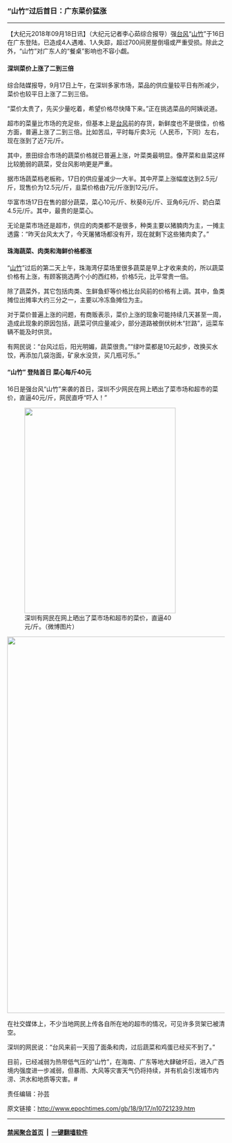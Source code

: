 ### “山竹”过后首日：广东菜价猛涨
------------------------

<p>【大纪元2018年09月18日讯】（大纪元记者李心茹综合报导）强<a href="http://www.epochtimes.com/gb/tag/%E5%8F%B0%E9%A3%8E.html">台风</a>“<a href="http://www.epochtimes.com/gb/tag/%E5%B1%B1%E7%AB%B9.html">山竹</a>”于16日在广东登陆，已造成4人遇难、1人失踪，超过700间房屋倒塌或严重受损。除此之外，“山竹”对广东人的“餐桌”影响也不容小觑。</p>
<h4>深圳菜价上涨了二到三倍</h4>
<p>综合陆媒报导，9月17日上午，在深圳多家市场，菜品的供应量较平日有所减少，菜价也较平日上涨了二到三倍。</p>
<p>“菜价太贵了，先买少量吃着，希望价格尽快降下来。”正在挑选菜品的阿姨说道。</p>
<p>超市的菜量比市场的充足些，但基本上是<a href="http://www.epochtimes.com/gb/tag/%E5%8F%B0%E9%A3%8E.html">台风</a>前的存货，新鲜度也不是很佳，价格方面，普遍上涨了二到三倍。比如苦瓜，平时每斤卖3元（人民币，下同）左右，现在涨到了近7元/斤。</p>
<p>其中，景田综合市场的蔬菜价格就已普遍上涨，叶菜类最明显。像芹菜和韭菜这样比较脆弱的蔬菜，受台风影响更是严重。</p>
<p>据市场蔬菜档老板称，17日的供应量减少一大半。其中芹菜上涨幅度达到2.5元/斤，现售价为12.5元/斤，韭菜价格由7元/斤涨到12元/斤。</p>
<p>华富市场17日在售的部分蔬菜，菜心10元/斤、秋葵8元/斤、豆角6元/斤、奶白菜4.5元/斤。其中，最贵的是菜心。</p>
<p>无论是菜市场还是超市，供应的肉类都不是很多，种类主要以猪腩肉为主，一摊主透露：“昨天台风太大了，今天屠猪场都没有开，现在就剩下这些猪肉卖了。”</p>
<h4>珠海蔬菜、肉类和海鲜价格都涨</h4>
<p>“<a href="http://www.epochtimes.com/gb/tag/%E5%B1%B1%E7%AB%B9.html">山竹</a>”过后的第二天上午，珠海湾仔菜场里很多蔬菜是早上才收来卖的，所以蔬菜价格有上涨，有顾客挑选两个小的西红柿，价格5元，比平常贵一倍。</p>
<p>除了蔬菜外，其它包括肉类、生鲜鱼虾等价格比台风前的价格有上调。其中，鱼类摊位出摊率大约三分之一，主要以冷冻鱼摊位为主。</p>
<p>对于菜价普遍上涨的问题，有商贩表示，菜价上涨的现象可能持续几天甚至一周，造成此现象的原因包括，蔬菜可供应量减少，部分道路被倒伏树木“拦路”，运菜车辆不能及时供货。</p>
<p>有网民说：“台风过后，阳光明媚，蔬菜很贵。”“绿叶菜都是10元起步，改换买水饺，再添加几袋泡面，矿泉水没货，买几瓶可乐。”</p>
<h4>“山竹” 登陆首日 菜心每斤40元</h4>
<p>16日是强台风“山竹”来袭的首日，深圳不少网民在网上晒出了菜市场和超市的菜价，直逼40元/斤，网民直呼“吓人！”</p>
<figure id="attachment_10721262" style="width: 350px" class="wp-caption aligncenter"><a href="http://i.epochtimes.com/assets/uploads/2018/09/8561537157213-e1537211332558.png"><img class="wp-image-10721262 size-full" src="http://i.epochtimes.com/assets/uploads/2018/09/8561537157213-e1537211332558.png" alt="" width="350" height="475" /></a><figcaption class="wp-caption-text">深圳有网民在网上晒出了菜市场和超市的菜价，直逼40元/斤。（微博图片）</figcaption></figure>
<p><a href="http://i.epochtimes.com/assets/uploads/2018/09/42221537157301-e1537211454844.jpg"><img class="aligncenter wp-image-10721272 size-large" src="http://i.epochtimes.com/assets/uploads/2018/09/42221537157301-600x870.jpg" alt="" width="600" height="870" /></a></p>
<p>在社交媒体上，不少当地网民上传各自所在地的超市的情况，可见许多货架已被清空。</p>
<p>深圳的网民说：“台风来前一天囤了面条和肉，过后蔬菜和鸡蛋已经买不到了。”</p>
<p>目前，已经减弱为热带低气压的“山竹”，在海南、广东等地大肆破坏后，进入广西境内强度进一步减弱，但暴雨、大风等灾害天气仍将持续，并有机会引发城市内涝、洪水和地质等灾害。#</p>
<p>责任编辑：孙芸</p>

原文链接：http://www.epochtimes.com/gb/18/9/17/n10721239.htm


------------------------
#### [禁闻聚合首页](https://github.com/gfw-breaker/banned-news/blob/master/README.md) &nbsp;|&nbsp;  [一键翻墙软件](https://github.com/gfw-breaker/nogfw/blob/master/README.md)